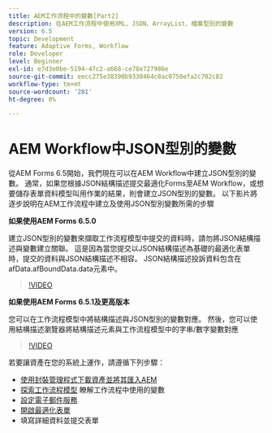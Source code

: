 ```yaml
---
title: AEM工作流程中的變數[Part2]
description: 在AEM工作流程中使用XML、JSON、ArrayList、檔案型別的變數
version: 6.5
topic: Development
feature: Adaptive Forms, Workflow
role: Developer
level: Beginner
exl-id: e7d3e0be-5194-47c2-a668-ce78e727986e
source-git-commit: eecc275e38390b9330464c8ac0750efa2c702c82
workflow-type: tm+mt
source-wordcount: '281'
ht-degree: 0%

---
```


# AEM Workflow中JSON型別的變數

從AEM Forms 6.5開始，我們現在可以在AEM Workflow中建立JSON型別的變數。 通常，如果您根據JSON結構描述提交最適化Forms至AEM Workflow，或想要儲存表單資料模型叫用作業的結果，則會建立JSON型別的變數。 以下影片將逐步說明在AEM工作流程中建立及使用JSON型別變數所需的步驟

**如果使用AEM Forms 6.5.0**

建立JSON型別的變數來擷取工作流程模型中提交的資料時，請勿將JSON結構描述與變數建立關聯。 這是因為當您提交以JSON結構描述為基礎的最適化表單時，提交的資料與JSON結構描述不相容。 JSON結構描述投訴資料包含在afData.afBoundData.data元素中。

>[!VIDEO](https://video.tv.adobe.com/v/26444?quality=12&learn=on)


**如果使用AEM Forms 6.5.1及更高版本**

您可以在工作流程模型中將結構描述與JSON型別的變數對應。 然後，您可以使用結構描述瀏覽器將結構描述元素與工作流程模型中的字串/數字變數對應

>[!VIDEO](https://video.tv.adobe.com/v/28097?quality=12&learn=on)

若要讓資產在您的系統上運作，請遵循下列步驟：

* [使用封裝管理程式下載資產並將其匯入AEM](assets/jsonandstringvariable.zip)
* [探索工作流程模型](http://localhost:4502/editor.html/conf/global/settings/workflow/models/jsonvariable.html) 瞭解工作流程中使用的變數
* [設定電子郵件服務](https://helpx.adobe.com/experience-manager/6-5/sites/administering/using/notification.html#ConfiguringtheMailService)
* [開啟最適化表單](http://localhost:4502/content/dam/formsanddocuments/afbasedonjson/jcr:content?wcmmode=disabled)
* 填寫詳細資料並提交表單
